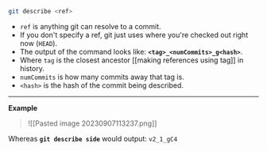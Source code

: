 ```bash
git describe <ref>
```

- `ref` is anything git can resolve to a commit.
- If you don't specify a ref, git just uses where you're checked out right now (`HEAD`).
- The output of the command looks like: **`<tag>_<numCommits>_g<hash>`**. 
- Where `tag` is the closest ancestor [[making references using tag]] in history.
- `numCommits` is how many commits away that tag is.
- `<hash>` is the hash of the commit being described.

---

**Example**

>![[Pasted image 20230907113237.png]]

Whereas **`git describe side`** would output: `v2_1_gC4`